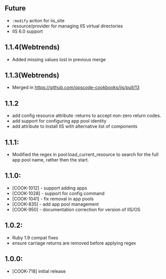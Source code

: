 ## Future

* `:modify` action for iis_site
* resource/provider for managing IIS virtual directories
* IIS 6.0 support

## 1.1.4(Webtrends)
* Added missing values lost in previous merge

## 1.1.3(Webtrends)
* Merged in https://github.com/opscode-cookbooks/iis/pull/13
## 1.1.2

* add config resource attribute :returns to accept non-zero return codes.
* add support for configuring app pool identity
* add attribute to install IIS with alternative list of components

## 1.1.1:

* Modified the regex in pool:load_current_resource to search for the full app pool name, rather then the start.

## 1.1.0:

* [COOK-1012] - support adding apps
* [COOK-1028] - support for config command
* [COOK-1041] - fix removal in app pools
* [COOK-835] - add app pool management
* [COOK-950] - documentation correction for version of IIS/OS

## 1.0.2:

* Ruby 1.9 compat fixes
* ensure carriage returns are removed before applying regex

## 1.0.0:

* [COOK-718] initial release
